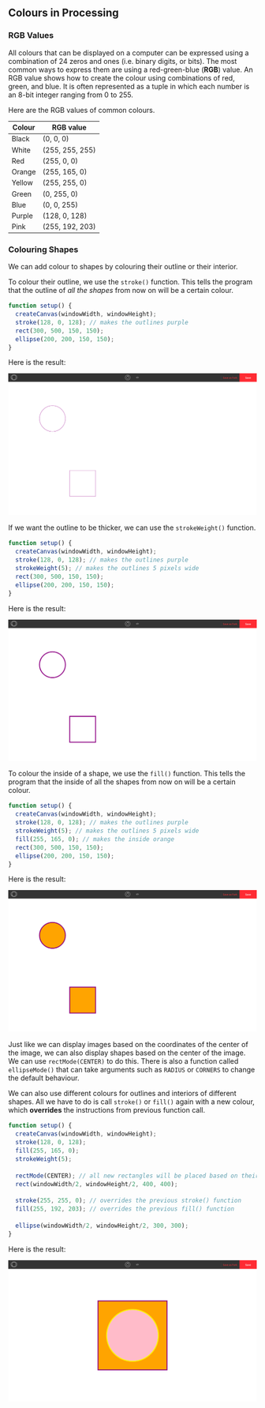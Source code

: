 ## Colours in Processing

### RGB Values

All colours that can be displayed on a computer can be expressed using a combination of 24 zeros and ones (i.e. binary digits, or bits). The most common ways to express them are using a red-green-blue (**RGB**) value. An RGB value shows how to create the colour using combinations of red, green, and blue. It is often represented as a tuple in which each number is an 8-bit integer ranging from 0 to 255.

Here are the RGB values of common colours.

| Colour | RGB value       |
| ------ | --------------- |
| Black  | (0, 0, 0)       |
| White  | (255, 255, 255) |
| Red    | (255, 0, 0)     |
| Orange | (255, 165, 0)   |
| Yellow | (255, 255, 0)   |
| Green  | (0, 255, 0)     |
| Blue   | (0, 0, 255)     |
| Purple | (128, 0, 128)   |
| Pink   | (255, 192, 203) |

### Colouring Shapes

We can add colour to shapes by colouring their outline or their interior. 

To colour their outline, we use the `stroke()` function. This tells the program that the outline of *all the shapes* from now on will be a certain colour.

```js
function setup() {
  createCanvas(windowWidth, windowHeight);
  stroke(128, 0, 128); // makes the outlines purple
  rect(300, 500, 150, 150);
  ellipse(200, 200, 150, 150);
}
```

Here is the result:

![](../Images/Colour1.png)

If we want the outline to be thicker, we can use the `strokeWeight()` function. 

```js
function setup() {
  createCanvas(windowWidth, windowHeight);
  stroke(128, 0, 128); // makes the outlines purple
  strokeWeight(5); // makes the outlines 5 pixels wide
  rect(300, 500, 150, 150);
  ellipse(200, 200, 150, 150);
}
```

Here is the result:

![](../Images/Colour2.png)

To colour the inside of a shape, we use the `fill()` function. This tells the program that the inside of all the shapes from now on will be a certain colour.

```js
function setup() {
  createCanvas(windowWidth, windowHeight);
  stroke(128, 0, 128); // makes the outlines purple
  strokeWeight(5); // makes the outlines 5 pixels wide
  fill(255, 165, 0); // makes the inside orange
  rect(300, 500, 150, 150);
  ellipse(200, 200, 150, 150);
}
```

Here is the result:

![](../Images/Colour3.png)

Just like we can display images based on the coordinates of the center of the image, we can also display shapes based on the center of the image. We can use `rectMode(CENTER)` to do this. There is also a function called `ellipseMode()` that can take arguments such as `RADIUS` or `CORNERS` to change the default behaviour.

We can also use different colours for outlines and interiors of different shapes. All we have to do is call `stroke()` or `fill()` again with a new colour, which **overrides** the instructions from previous function call.

```js
function setup() {
  createCanvas(windowWidth, windowHeight);
  stroke(128, 0, 128);
  fill(255, 165, 0);
  strokeWeight(5);
  
  rectMode(CENTER); // all new rectangles will be placed based on their center coordinate
  rect(windowWidth/2, windowHeight/2, 400, 400);
  
  stroke(255, 255, 0); // overrides the previous stroke() function
  fill(255, 192, 203); // overrides the previous fill() function
  
  ellipse(windowWidth/2, windowHeight/2, 300, 300);
}
```

Here is the result:

![](../Images/Colour4.png)

